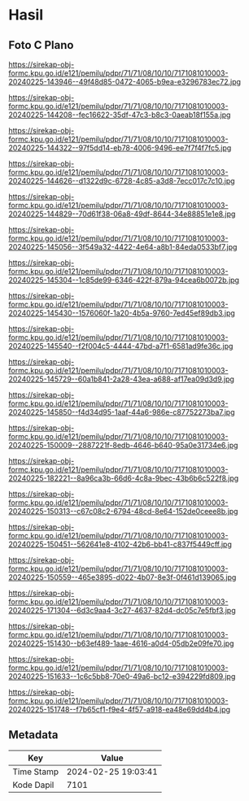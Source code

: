 # Hasil

## Foto C Plano

https://sirekap-obj-formc.kpu.go.id/e121/pemilu/pdpr/71/71/08/10/10/7171081010003-20240225-143946--49f48d85-0472-4065-b9ea-e3296783ec72.jpg

https://sirekap-obj-formc.kpu.go.id/e121/pemilu/pdpr/71/71/08/10/10/7171081010003-20240225-144208--fec16622-35df-47c3-b8c3-0aeab18f155a.jpg

https://sirekap-obj-formc.kpu.go.id/e121/pemilu/pdpr/71/71/08/10/10/7171081010003-20240225-144322--97f5dd14-eb78-4006-9496-ee7f7f4f7fc5.jpg

https://sirekap-obj-formc.kpu.go.id/e121/pemilu/pdpr/71/71/08/10/10/7171081010003-20240225-144626--d1322d9c-6728-4c85-a3d8-7ecc017c7c10.jpg

https://sirekap-obj-formc.kpu.go.id/e121/pemilu/pdpr/71/71/08/10/10/7171081010003-20240225-144829--70d61f38-06a8-49df-8644-34e88851e1e8.jpg

https://sirekap-obj-formc.kpu.go.id/e121/pemilu/pdpr/71/71/08/10/10/7171081010003-20240225-145056--3f549a32-4422-4e64-a8b1-84eda0533bf7.jpg

https://sirekap-obj-formc.kpu.go.id/e121/pemilu/pdpr/71/71/08/10/10/7171081010003-20240225-145304--1c85de99-6346-422f-879a-94cea6b0072b.jpg

https://sirekap-obj-formc.kpu.go.id/e121/pemilu/pdpr/71/71/08/10/10/7171081010003-20240225-145430--1576060f-1a20-4b5a-9760-7ed45ef89db3.jpg

https://sirekap-obj-formc.kpu.go.id/e121/pemilu/pdpr/71/71/08/10/10/7171081010003-20240225-145540--f2f004c5-4444-47bd-a7f1-6581ad9fe36c.jpg

https://sirekap-obj-formc.kpu.go.id/e121/pemilu/pdpr/71/71/08/10/10/7171081010003-20240225-145729--60a1b841-2a28-43ea-a688-af17ea09d3d9.jpg

https://sirekap-obj-formc.kpu.go.id/e121/pemilu/pdpr/71/71/08/10/10/7171081010003-20240225-145850--f4d34d95-1aaf-44a6-986e-c87752273ba7.jpg

https://sirekap-obj-formc.kpu.go.id/e121/pemilu/pdpr/71/71/08/10/10/7171081010003-20240225-150009--2887221f-8edb-4646-b640-95a0e31734e6.jpg

https://sirekap-obj-formc.kpu.go.id/e121/pemilu/pdpr/71/71/08/10/10/7171081010003-20240225-182221--8a96ca3b-66d6-4c8a-9bec-43b6b6c522f8.jpg

https://sirekap-obj-formc.kpu.go.id/e121/pemilu/pdpr/71/71/08/10/10/7171081010003-20240225-150313--c67c08c2-6794-48cd-8e64-152de0ceee8b.jpg

https://sirekap-obj-formc.kpu.go.id/e121/pemilu/pdpr/71/71/08/10/10/7171081010003-20240225-150451--562641e8-4102-42b6-bb41-c837f5449cff.jpg

https://sirekap-obj-formc.kpu.go.id/e121/pemilu/pdpr/71/71/08/10/10/7171081010003-20240225-150559--465e3895-d022-4b07-8e3f-0f461d139065.jpg

https://sirekap-obj-formc.kpu.go.id/e121/pemilu/pdpr/71/71/08/10/10/7171081010003-20240225-171304--6d3c9aa4-3c27-4637-82d4-dc05c7e5fbf3.jpg

https://sirekap-obj-formc.kpu.go.id/e121/pemilu/pdpr/71/71/08/10/10/7171081010003-20240225-151430--b63ef489-1aae-4616-a0d4-05db2e09fe70.jpg

https://sirekap-obj-formc.kpu.go.id/e121/pemilu/pdpr/71/71/08/10/10/7171081010003-20240225-151633--1c6c5bb8-70e0-49a6-bc12-e394229fd809.jpg

https://sirekap-obj-formc.kpu.go.id/e121/pemilu/pdpr/71/71/08/10/10/7171081010003-20240225-151748--f7b65cf1-f9e4-4f57-a918-ea48e69dd4b4.jpg


## Metadata

| Key        | Value               |
| ---------- | ------------------- |
| Time Stamp | 2024-02-25 19:03:41 |
| Kode Dapil | 7101                |



